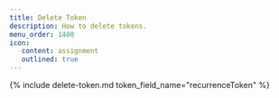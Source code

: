 ```yaml
---
title: Delete Token
description: How to delete tokens.
menu_order: 1400
icon:
   content: assignment
   outlined: true
---
```


{% include delete-token.md token_field_name="recurrenceToken" %}
